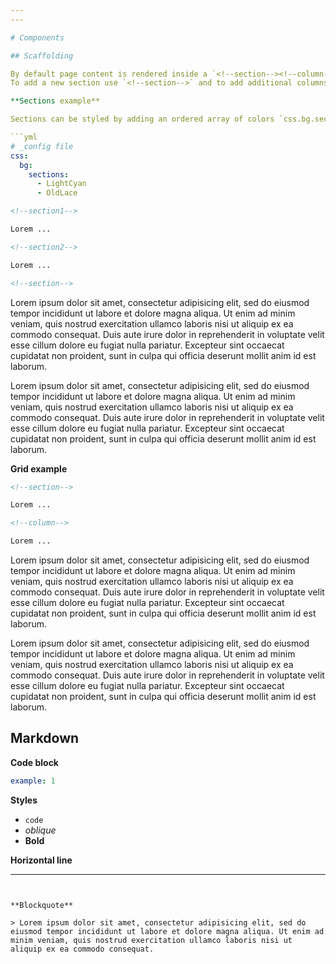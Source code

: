 ```yaml
---
---

# Components

## Scaffolding

By default page content is rendered inside a `<!--section--><!--column-->` tag.  
To add a new section use `<!--section-->` and to add additional columns use `<!--column-->`.

**Sections example**

Sections can be styled by adding an ordered array of colors `css.bg.sections` in the `config` file and choose the section class with `<!--sectionX-->` where `X` is the index of the element in the array.

```yml
# _config file
css:
  bg:
    sections:
      - LightCyan
      - OldLace
```

```html
<!--section1-->

Lorem ...

<!--section2-->

Lorem ...

<!--section-->
```

<!--section1-->

Lorem ipsum dolor sit amet, consectetur adipisicing elit, sed do eiusmod tempor incididunt ut labore et dolore magna aliqua. Ut enim ad minim veniam, quis nostrud exercitation ullamco laboris nisi ut aliquip ex ea commodo consequat. Duis aute irure dolor in reprehenderit in voluptate velit esse cillum dolore eu fugiat nulla pariatur. Excepteur sint occaecat cupidatat non proident, sunt in culpa qui officia deserunt mollit anim id est laborum.

<!--section2-->

Lorem ipsum dolor sit amet, consectetur adipisicing elit, sed do eiusmod tempor incididunt ut labore et dolore magna aliqua. Ut enim ad minim veniam, quis nostrud exercitation ullamco laboris nisi ut aliquip ex ea commodo consequat. Duis aute irure dolor in reprehenderit in voluptate velit esse cillum dolore eu fugiat nulla pariatur. Excepteur sint occaecat cupidatat non proident, sunt in culpa qui officia deserunt mollit anim id est laborum.

<!--section-->

**Grid example**

```html
<!--section-->

Lorem ...

<!--column-->

Lorem ...
```

<!--section-->

Lorem ipsum dolor sit amet, consectetur adipisicing elit, sed do eiusmod tempor incididunt ut labore et dolore magna aliqua. Ut enim ad minim veniam, quis nostrud exercitation ullamco laboris nisi ut aliquip ex ea commodo consequat. Duis aute irure dolor in reprehenderit in voluptate velit esse cillum dolore eu fugiat nulla pariatur. Excepteur sint occaecat cupidatat non proident, sunt in culpa qui officia deserunt mollit anim id est laborum.

<!--column-->

Lorem ipsum dolor sit amet, consectetur adipisicing elit, sed do eiusmod tempor incididunt ut labore et dolore magna aliqua. Ut enim ad minim veniam, quis nostrud exercitation ullamco laboris nisi ut aliquip ex ea commodo consequat. Duis aute irure dolor in reprehenderit in voluptate velit esse cillum dolore eu fugiat nulla pariatur. Excepteur sint occaecat cupidatat non proident, sunt in culpa qui officia deserunt mollit anim id est laborum.

<!--section-->

## Markdown

**Code block**

```yml
example: 1
```

**Styles**

- `code`
- *oblique*
- **Bold**

**Horizontal line**

---
```


**Blockquote**

> Lorem ipsum dolor sit amet, consectetur adipisicing elit, sed do eiusmod tempor incididunt ut labore et dolore magna aliqua. Ut enim ad minim veniam, quis nostrud exercitation ullamco laboris nisi ut aliquip ex ea commodo consequat.